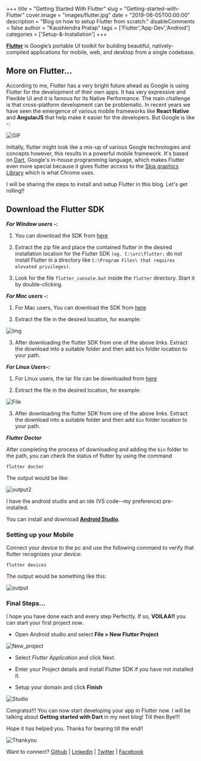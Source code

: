 +++
title = "Getting Started With Flutter"
slug = "Getting-started-with-Flutter"
cover.image = "images/flutter.jpg"
date = "2019-06-05T00:00:00"
description = "Blog on how to setup Flutter from scratch."
disableComments = false
author = "Kaushlendra Pratap"
tags = ['Flutter','App-Dev','Android']
categories = ['Setup-&-Installation']
+++

[**Flutter**](https://flutter.dev/) is Google’s portable UI toolkit for building beautiful, natively-compiled applications for mobile, web, and desktop from a single codebase.


## More on Flutter...

According to me, Flutter has a very bright future ahead as Google is using Flutter for the development of their own apps. It has very expressive and Flexible UI and it is famous for its Native Performance. The main challenge is that cross-platform development can be problematic. In recent years we have seen the emergence of various mobile frameworks like **React Native** and **AngularJS** that help make it easier for the developers. But Google is like -:

![GIF](/blog/images/Challenge.gif#center)

Initially, flutter might look like a mix-up of various Google technologies and concepts however, this results in a powerful mobile framework. It's based on [Dart](https://dart.dev/guides), Google's in-house programming language, which makes Flutter even more special because it gives flutter access to the [Skia graphics Library](https://skia.org/) which is what Chrome uses.


I will be sharing the steps to install and setup Flutter in this blog. Let's get rolling!!



## Download the Flutter SDK

***For Window users -:***

1. You can download the SDK from [here](https://storage.googleapis.com/flutter_infra/releases/beta/windows/flutter_windows_v0.5.1-beta.zip)

2. Extract the zip file and place the contained flutter in the desired installation location for the Flutter SDK `(eg. C:\src\flutter;` do not install Flutter in a directory like `C:\Program Files\ that requires elevated privileges)`.

3. Look for the file  `flutter_console.bat` inside the `flutter` directory. Start it by double-clicking.


***For Mac users -:***

1.  For Mac users, You can download the SDK from [here](https://storage.googleapis.com/flutter_infra/releases/beta/macos/flutter_macos_v0.5.1-beta.zip)

2. Extract the file in the desired location, for example:

![Img](/blog/images/MAC-os.png#center)



3. After downloading the flutter SDK from one of the above links. Extract the download into a suitable folder and then add `bin` folder location to your path.


***For Linux Users-:***

1. For Linux users, the tar file can be downloaded from [here](https://storage.googleapis.com/flutter_infra/releases/beta/linux/flutter_linux_v0.5.1-beta.tar.xz)

2. Extract the file in the desired location, for example:

![File](/blog/images/linux.png#center)

3. After downloading the flutter SDK from one of the above links. Extract the download into a suitable folder and then add `bin` folder location to your path.


***Flutter Doctor***

After completing the process of downloading and adding the `bin` folder to the path, you can check the status of flutter by using the command

`flutter doctor`

The output would be like:

![output2](/blog/images/output.png#center)

I have the android studio and an ide (VS code--my preference) pre-installed.

You can install and download [**Android Studio**](https://developer.android.com/studio/).


### Setting up your Mobile 

Connect your device to the pc and use the following command to verify that flutter recognizes your device:

`flutter devices`

The output would be something like this:

![output](/blog/images/flutter_devices.png#center)


### Final Steps...

I hope you have done each and every step Perfectly. If so, **VOILAA!!** you can start your first project now.

- Open Android studio and select **File > New Flutter Project**

![New_project](/blog/images/studio.png#center)

- Select *Flutter Application* and click Next.

- Enter your Project details and install Flutter SDK if you have not installed it.

- Setup your domain and click **Finish**

![Studio](/blog/images/studio2.png#center)


Congratss!!! You can now start developing your app in Flutter now. I will be talking about **Getting started with Dart** in my next blog! Till then Bye!!!

Hope it has helped you. Thanks for bearing till the end!!

![Thankyou](/blog/images/Thankyou.gif#center)


Want to connect?
 [Github](https://github.com/Kaushl2208) | [LinkedIn](https://www.linkedin.com/in/kaushlendra-pratap-a523b9170/) | [Twitter](https://twitter.com/Kaushl1998) | [Facebook](https://www.facebook.com/kaushlendra.pratap.52)
